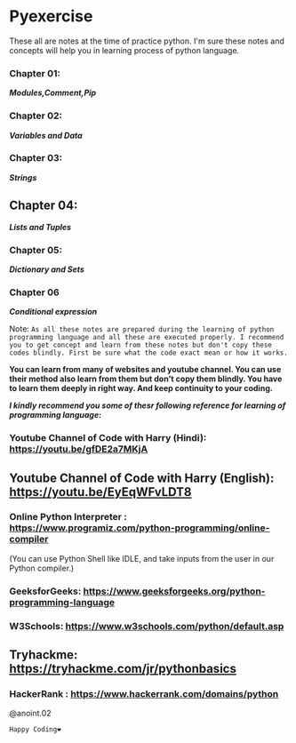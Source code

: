 # Pyexercise

These all are notes at the time of practice python. I'm sure these notes and concepts will help you in learning process of python language. 

### Chapter 01: 
***Modules,Comment,Pip***

### Chapter 02: 
***Variables and Data***

### Chapter 03: 
***Strings***

## Chapter 04: 
***Lists and Tuples***

### Chapter 05: 
***Dictionary and Sets***

### Chapter 06 
***Conditional expression***



Note: 
```As all these notes are prepared during the learning of python programming language and all these are executed properly. I recommend you to get concept and learn from these notes but don't copy these codes blindly. First be sure what the code exact mean or how it works.```

**You can learn from many of websites and youtube channel. You can use their method also learn from them but don't copy them blindly. You have to learn them deeply in right way. And keep continuity to your coding.**

***I kindly recommend you some of thesr following reference for learning of programming language:***
### Youtube Channel of Code with Harry (Hindi): https://youtu.be/gfDE2a7MKjA
## Youtube Channel of Code with Harry (English): https://youtu.be/EyEqWFvLDT8
### Online Python Interpreter : https://www.programiz.com/python-programming/online-compiler
   (<bold>You can use Python Shell like IDLE, and take inputs from the user in our Python compiler.</bold>)
### GeeksforGeeks: https://www.geeksforgeeks.org/python-programming-language
### W3Schools: https://www.w3schools.com/python/default.asp
## Tryhackme: https://tryhackme.com/jr/pythonbasics
### HackerRank : https://www.hackerrank.com/domains/python

@anoint.02

``Happy Coding❤️``
